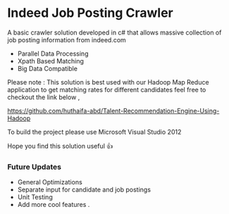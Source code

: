 # Indeed Job Posting Crawler

A basic crawler solution developed in c# that allows massive collection of job posting information from indeed.com

 * Parallel Data Processing
 * Xpath Based Matching
 * Big Data Compatible

Please note : This solution is best used with our Hadoop Map Reduce application to get matching rates for different candidates feel free to checkout the link below ,

https://github.com/huthaifa-abd/Talent-Recommendation-Engine-Using-Hadoop

To build the project please use Microsoft Visual Studio 2012

Hope you find this solution useful :+1:

### Future Updates

 * General Optimizations
 * Separate input for candidate and job postings
 * Unit Testing
 * Add more cool features .
